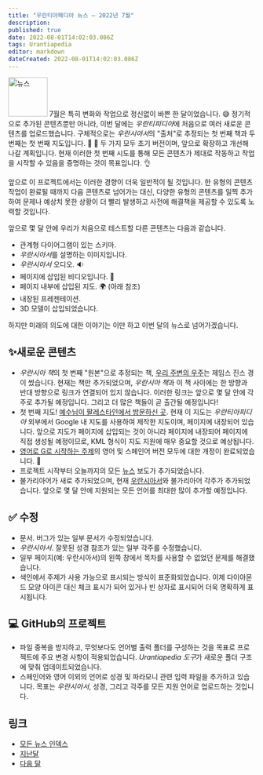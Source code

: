 ```yaml
---
title: "우란티아페디아 뉴스 — 2022년 7월"
description:
published: true
date: 2022-08-01T14:02:03.086Z
tags: Urantiapedia
editor: markdown
dateCreated: 2022-08-01T14:02:03.086Z
---
```


<img src="/_assets/svg/icon-news.svg" alt="뉴스" style="width: 80px;"> 7월은 특히 변화와 작업으로 정신없이 바쁜 한 달이었습니다. :sweat_smile: 정기적으로 추가된 콘텐츠뿐만 아니라, 이번 달에는 *우란티피디아*에 처음으로 여러 새로운 콘텐츠를 업로드했습니다. 구체적으로는 *우란시아서*의 "출처"로 추정되는 첫 번째 책과 두 번째는 첫 번째 지도입니다. :clap: :clap: 두 가지 모두 초기 버전이며, 앞으로 확장하고 개선해 나갈 계획입니다. 현재 이러한 첫 번째 시도를 통해 모든 콘텐츠가 제대로 작동하고 작업을 시작할 수 있음을 증명하는 것이 목표입니다. :ok_hand:

앞으로 이 프로젝트에서는 이러한 경향이 더욱 일반적이 될 것입니다. 한 유형의 콘텐츠 작업이 완료될 때까지 다음 콘텐츠로 넘어가는 대신, 다양한 유형의 콘텐츠를 일찍 추가하여 문제나 예상치 못한 상황이 더 빨리 발생하고 사전에 해결책을 제공할 수 있도록 노력할 것입니다.

앞으로 몇 달 안에 우리가 처음으로 테스트할 다른 ​​콘텐츠는 다음과 같습니다.
- 관계형 다이어그램이 있는 스키마.
- *우란시아서*를 설명하는 이미지입니다.
- *우란시아서* 오디오. :sound:
- 페이지에 삽입된 비디오입니다. :movie_camera:
- 페이지 내부에 삽입된 지도. :earth_africa: (아래 참조)
- 내장된 프레젠테이션.
- 3D 모델이 삽입되었습니다.

하지만 미래의 의도에 대한 이야기는 이만 하고 이번 달의 뉴스로 넘어가겠습니다.

## :sparkles:새로운 콘텐츠

- *우란시아 책*의 첫 번째 "원본"으로 추정되는 책, [우리 주변의 우주](/ko/book/Sir_James_Jeans/The_Universe_Around_Us#index)는 제임스 진스 경이 썼습니다. 현재는 책만 추가되었으며, *우란시아 책*과 이 책 사이에는 한 방향과 반대 방향으로 링크가 연결되어 있지 않습니다. 이러한 링크는 앞으로 몇 달 안에 각주로 추가될 예정입니다. 그리고 더 많은 책들이 곧 출간될 예정입니다!
- 첫 번째 지도! [예수님이 팔레스타인에서 방문하신 곳](/ko/map/Places_visited_by_Jesus_in_Palestine). 현재 이 지도는 *우란티아피디아* 외부에서 Google 내 지도를 사용하여 제작한 지도이며, 페이지에 내장되어 있습니다. 앞으로 지도가 페이지에 삽입되는 것이 아니라 페이지에 내장되어 페이지에 직접 생성될 예정이므로, KML 형식이 지도 지원에 매우 중요할 것으로 예상됩니다.
- [영어로 G로 시작하는 주제](/en/index/topics#g)의 영어 및 스페인어 버전 모두에 대한 개정이 완료되었습니다. :clap:
- 프로젝트 시작부터 오늘까지의 모든 [뉴스](/ko/news) 보도가 추가되었습니다.
- 불가리아어가 새로 추가되었으며, 현재 [우란시아서](/bg/The_Urantia_Book/1)와 불가리아어 각주가 추가되었습니다. 앞으로 몇 달 안에 지원되는 모든 언어를 최대한 많이 추가할 예정입니다.

## :white_check_mark: 수정

- 문서. 버그가 있는 일부 문서가 수정되었습니다.
- *우란시아서*. 잘못된 성경 참조가 있는 일부 각주를 수정했습니다.
- 일부 페이지(예: 우란시아서)의 왼쪽 창에서 목차를 사용할 수 없었던 문제를 해결했습니다.
- 색인에서 주제가 사용 가능으로 표시되는 방식이 표준화되었습니다. 이제 다이아몬드 모양 아이콘 대신 체크 표시가 되어 있거나 빈 상자로 표시되어 더욱 명확하게 표시됩니다.

## :computer: GitHub의 프로젝트

- 파일 중복을 방지하고, 무엇보다도 언어별 출력 폴더를 구성하는 것을 목표로 프로젝트에 주요 변경 사항이 적용되었습니다. *Urantiapedia 도구*가 새로운 폴더 구조에 맞춰 업데이트되었습니다.
- 스페인어와 영어 이외의 언어로 성경 및 파라모니 관련 입력 파일을 추가하고 있습니다. 목표는 *우란시아서*, 성경, 그리고 각주를 모든 지원 언어로 업로드하는 것입니다.

## 링크

- [모든 뉴스 인덱스](/ko/news)
- [지난달](/ko/news/2022/06)
- [다음 달](/ko/news/2022/08)